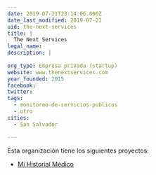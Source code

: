 ```yaml
---
date: 2019-07-21T23:14:06.000Z
date_last_modified: 2019-07-21
uid: the-next-services
title: |
  The Next Services
legal_name: 
description: |
  
org_type: Empresa privada (startup)
website: www.thenextservices.com
year_founded: 2015
facebook: 
twitter: 
tags:
  - monitoreo-de-servicios-publicos
  - otro
cities: 
  - San Salvador

---
```


Esta organización tiene los siguientes proyectos:

- [Mi Historial Médico](/proyectos/mi-historial-medico)
